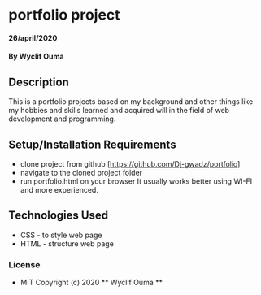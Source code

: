 # portfolio project
####  26/april/2020
#### By **Wyclif Ouma**
## Description
This is a portfolio projects based on my background and other things like my hobbies and skills learned and acquired will in the field of web development and programming. 
## Setup/Installation Requirements
* clone project from github [https://github.com/Dj-gwadz/portfolio]
* navigate to the cloned project folder
* run portfolio.html on your browser
It usually works better using WI-FI and more experienced.
## Technologies Used
* CSS - to style web page
* HTML - structure web page
### License
* MIT
Copyright (c) 2020 ** Wyclif Ouma **
  
